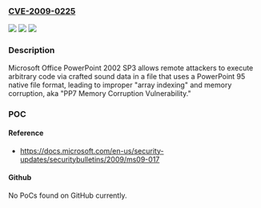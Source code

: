### [CVE-2009-0225](https://cve.mitre.org/cgi-bin/cvename.cgi?name=CVE-2009-0225)
![](https://img.shields.io/static/v1?label=Product&message=n%2Fa&color=blue)
![](https://img.shields.io/static/v1?label=Version&message=n%2Fa&color=blue)
![](https://img.shields.io/static/v1?label=Vulnerability&message=n%2Fa&color=brighgreen)

### Description

Microsoft Office PowerPoint 2002 SP3 allows remote attackers to execute arbitrary code via crafted sound data in a file that uses a PowerPoint 95 native file format, leading to improper "array indexing" and memory corruption, aka "PP7 Memory Corruption Vulnerability."

### POC

#### Reference
- https://docs.microsoft.com/en-us/security-updates/securitybulletins/2009/ms09-017

#### Github
No PoCs found on GitHub currently.


